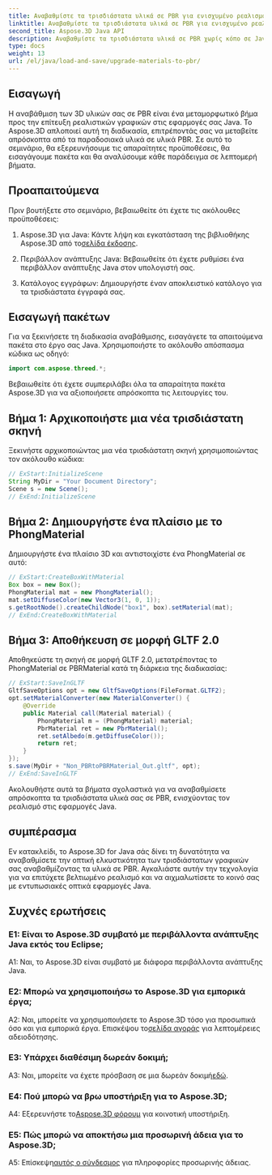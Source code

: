 ```yaml
---
title: Αναβαθμίστε τα τρισδιάστατα υλικά σε PBR για ενισχυμένο ρεαλισμό σε Java με το Aspose.3D
linktitle: Αναβαθμίστε τα τρισδιάστατα υλικά σε PBR για ενισχυμένο ρεαλισμό σε Java με το Aspose.3D
second_title: Aspose.3D Java API
description: Αναβαθμίστε τα τρισδιάστατα υλικά σε PBR χωρίς κόπο σε Java με το Aspose.3D. Επιτύχετε βελτιωμένο ρεαλισμό για συναρπαστικά γραφικά.
type: docs
weight: 13
url: /el/java/load-and-save/upgrade-materials-to-pbr/
---
```

## Εισαγωγή

Η αναβάθμιση των 3D υλικών σας σε PBR είναι ένα μεταμορφωτικό βήμα προς την επίτευξη ρεαλιστικών γραφικών στις εφαρμογές σας Java. Το Aspose.3D απλοποιεί αυτή τη διαδικασία, επιτρέποντάς σας να μεταβείτε απρόσκοπτα από τα παραδοσιακά υλικά σε υλικά PBR. Σε αυτό το σεμινάριο, θα εξερευνήσουμε τις απαραίτητες προϋποθέσεις, θα εισαγάγουμε πακέτα και θα αναλύσουμε κάθε παράδειγμα σε λεπτομερή βήματα.

## Προαπαιτούμενα

Πριν βουτήξετε στο σεμινάριο, βεβαιωθείτε ότι έχετε τις ακόλουθες προϋποθέσεις:

1.  Aspose.3D για Java: Κάντε λήψη και εγκατάσταση της βιβλιοθήκης Aspose.3D από το[σελίδα έκδοσης](https://releases.aspose.com/3d/java/).

2. Περιβάλλον ανάπτυξης Java: Βεβαιωθείτε ότι έχετε ρυθμίσει ένα περιβάλλον ανάπτυξης Java στον υπολογιστή σας.

3. Κατάλογος εγγράφων: Δημιουργήστε έναν αποκλειστικό κατάλογο για τα τρισδιάστατα έγγραφά σας.

## Εισαγωγή πακέτων

Για να ξεκινήσετε τη διαδικασία αναβάθμισης, εισαγάγετε τα απαιτούμενα πακέτα στο έργο σας Java. Χρησιμοποιήστε το ακόλουθο απόσπασμα κώδικα ως οδηγό:

```java
import com.aspose.threed.*;
```

Βεβαιωθείτε ότι έχετε συμπεριλάβει όλα τα απαραίτητα πακέτα Aspose.3D για να αξιοποιήσετε απρόσκοπτα τις λειτουργίες του.

## Βήμα 1: Αρχικοποιήστε μια νέα τρισδιάστατη σκηνή

Ξεκινήστε αρχικοποιώντας μια νέα τρισδιάστατη σκηνή χρησιμοποιώντας τον ακόλουθο κώδικα:

```java
// ExStart:InitializeScene
String MyDir = "Your Document Directory";
Scene s = new Scene();
// ExEnd:InitializeScene
```

## Βήμα 2: Δημιουργήστε ένα πλαίσιο με το PhongMaterial

Δημιουργήστε ένα πλαίσιο 3D και αντιστοιχίστε ένα PhongMaterial σε αυτό:

```java
// ExStart:CreateBoxWithMaterial
Box box = new Box();
PhongMaterial mat = new PhongMaterial();
mat.setDiffuseColor(new Vector3(1, 0, 1));
s.getRootNode().createChildNode("box1", box).setMaterial(mat);
// ExEnd:CreateBoxWithMaterial
```

## Βήμα 3: Αποθήκευση σε μορφή GLTF 2.0

Αποθηκεύστε τη σκηνή σε μορφή GLTF 2.0, μετατρέποντας το PhongMaterial σε PBRMaterial κατά τη διάρκεια της διαδικασίας:

```java
// ExStart:SaveInGLTF
GltfSaveOptions opt = new GltfSaveOptions(FileFormat.GLTF2);
opt.setMaterialConverter(new MaterialConverter() {
    @Override
    public Material call(Material material) {
        PhongMaterial m = (PhongMaterial) material;
        PbrMaterial ret = new PbrMaterial();
        ret.setAlbedo(m.getDiffuseColor());
        return ret;
    }
});
s.save(MyDir + "Non_PBRtoPBRMaterial_Out.gltf", opt);
// ExEnd:SaveInGLTF
```

Ακολουθήστε αυτά τα βήματα σχολαστικά για να αναβαθμίσετε απρόσκοπτα τα τρισδιάστατα υλικά σας σε PBR, ενισχύοντας τον ρεαλισμό στις εφαρμογές Java.

## συμπέρασμα

Εν κατακλείδι, το Aspose.3D for Java σάς δίνει τη δυνατότητα να αναβαθμίσετε την οπτική ελκυστικότητα των τρισδιάστατων γραφικών σας αναβαθμίζοντας τα υλικά σε PBR. Αγκαλιάστε αυτήν την τεχνολογία για να επιτύχετε βελτιωμένο ρεαλισμό και να αιχμαλωτίσετε το κοινό σας με εντυπωσιακές οπτικά εφαρμογές Java.

## Συχνές ερωτήσεις

### Ε1: Είναι το Aspose.3D συμβατό με περιβάλλοντα ανάπτυξης Java εκτός του Eclipse;

A1: Ναι, το Aspose.3D είναι συμβατό με διάφορα περιβάλλοντα ανάπτυξης Java.

### Ε2: Μπορώ να χρησιμοποιήσω το Aspose.3D για εμπορικά έργα;

 A2: Ναι, μπορείτε να χρησιμοποιήσετε το Aspose.3D τόσο για προσωπικά όσο και για εμπορικά έργα. Επισκέψου το[σελίδα αγοράς](https://purchase.aspose.com/buy) για λεπτομέρειες αδειοδότησης.

### Ε3: Υπάρχει διαθέσιμη δωρεάν δοκιμή;

A3: Ναι, μπορείτε να έχετε πρόσβαση σε μια δωρεάν δοκιμή[εδώ](https://releases.aspose.com/).

### Ε4: Πού μπορώ να βρω υποστήριξη για το Aspose.3D;

 A4: Εξερευνήστε το[Aspose.3D φόρουμ](https://forum.aspose.com/c/3d/18) για κοινοτική υποστήριξη.

### Ε5: Πώς μπορώ να αποκτήσω μια προσωρινή άδεια για το Aspose.3D;

 Α5: Επίσκεψη[αυτός ο σύνδεσμος](https://purchase.aspose.com/temporary-license/) για πληροφορίες προσωρινής άδειας.